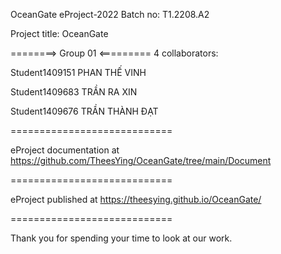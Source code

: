 OceanGate
eProject-2022 Batch no: T1.2208.A2

Project title: OceanGate

========> Group 01 <=========
4 collaborators:

Student1409151  PHAN THẾ VINH	

Student1409683  TRẦN RA XIN

Student1409676  TRẦN THÀNH ĐẠT

============================

eProject documentation at https://github.com/TheesYing/OceanGate/tree/main/Document

============================

eProject published at https://theesying.github.io/OceanGate/

============================

Thank you for spending your time to look at our work.

